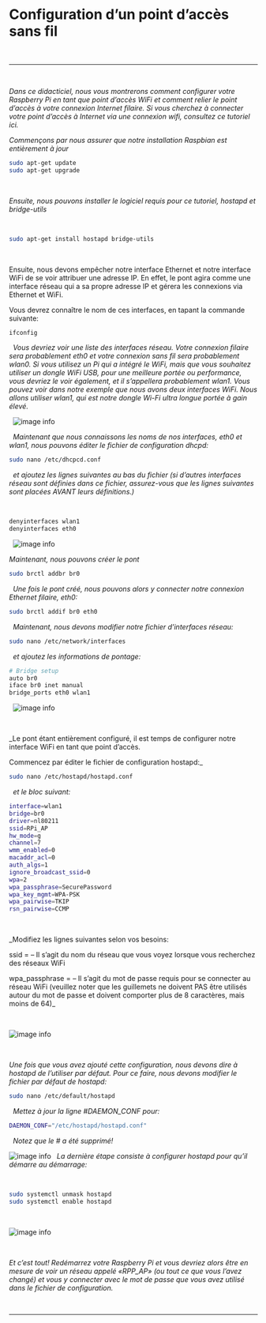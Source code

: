 # Configuration d’un point d’accès sans fil

&nbsp;
***
&nbsp;

_Dans ce didacticiel, nous vous montrerons comment configurer votre Raspberry Pi en tant que point d’accès WiFi et comment relier le point d’accès à votre connexion Internet filaire. Si vous cherchez à connecter votre point d’accès à Internet via une connexion wifi, consultez ce tutoriel ici._
&nbsp;


_Commençons par nous assurer que notre installation Raspbian est entièrement à jour_

```bash
sudo apt-get update
sudo apt-get upgrade
```

&nbsp;

_Ensuite, nous pouvons installer le logiciel requis pour ce tutoriel, hostapd et bridge-utils_

&nbsp;
```bash
sudo apt-get install hostapd bridge-utils
```

&nbsp;

Ensuite, nous devons empêcher notre interface Ethernet et notre interface WiFi de se voir attribuer une adresse IP. En effet, le pont agira comme une interface réseau qui a sa propre adresse IP et gérera les connexions via Ethernet et WiFi.

Vous devrez connaître le nom de ces interfaces, en tapant la commande suivante:
&nbsp;
```bash
ifconfig
```
&nbsp;
_Vous devriez voir une liste des interfaces réseau. Votre connexion filaire sera probablement eth0 et votre connexion sans fil sera probablement wlan0. Si vous utilisez un Pi qui a intégré le WiFi, mais que vous souhaitez utiliser un dongle WiFi USB, pour une meilleure portée ou performance, vous devriez le voir également, et il s’appellera probablement wlan1. Vous pouvez voir dans notre exemple que nous avons deux interfaces WiFi. Nous allons utiliser wlan1, qui est notre dongle Wi-Fi ultra longue portée à gain élevé._




&nbsp;
![image info](./pictures/Configuration-dun-point-dacces-sans-fil-methode-du-pont.jpg)

&nbsp;
_Maintenant que nous connaissons les noms de nos interfaces, eth0 et wlan1, nous pouvons éditer le fichier de configuration dhcpd:_
&nbsp;
```bash
sudo nano /etc/dhcpcd.conf
```
&nbsp;
_et ajoutez les lignes suivantes au bas du fichier (si d’autres interfaces réseau sont définies dans ce fichier, assurez-vous que les lignes suivantes sont placées AVANT leurs définitions.)_

&nbsp;
```bash
denyinterfaces wlan1
denyinterfaces eth0
```
&nbsp;
![image info](./pictures/1592001007_864_Configuration-dun-point-dacces-sans-fil-methode-du-pont.jpg)
&nbsp;

_Maintenant, nous pouvons créer le pont_
&nbsp;
```bash
sudo brctl addbr br0
```

&nbsp;
_Une fois le pont créé, nous pouvons alors y connecter notre connexion Ethernet filaire, eth0:_
&nbsp;
```bash
sudo brctl addif br0 eth0
```
&nbsp;
_Maintenant, nous devons modifier notre fichier d’interfaces réseau:_
&nbsp;
```bash
sudo nano /etc/network/interfaces
```
&nbsp;
_et ajoutez les informations de pontage:_
&nbsp;
```bash
# Bridge setup
auto br0
iface br0 inet manual
bridge_ports eth0 wlan1
```
&nbsp;
![image info](./pictures/1592001007_376_Configuration-dun-point-dacces-sans-fil-methode-du-pont.jpg)

&nbsp;

_Le pont étant entièrement configuré, il est temps de configurer notre interface WiFi en tant que point d’accès.

Commencez par éditer le fichier de configuration hostapd:_
&nbsp;
```bash
sudo nano /etc/hostapd/hostapd.conf
```
&nbsp;
_et le bloc suivant:_
&nbsp;
```bash
interface=wlan1
bridge=br0
driver=nl80211
ssid=RPi_AP
hw_mode=g
channel=7
wmm_enabled=0
macaddr_acl=0
auth_algs=1
ignore_broadcast_ssid=0
wpa=2
wpa_passphrase=SecurePassword
wpa_key_mgmt=WPA-PSK
wpa_pairwise=TKIP
rsn_pairwise=CCMP
```




&nbsp;

_Modifiez les lignes suivantes selon vos besoins:

ssid = – Il s’agit du nom du réseau que vous voyez lorsque vous recherchez des réseaux WiFi

wpa_passphrase = – Il s’agit du mot de passe requis pour se connecter au réseau WiFi (veuillez noter que les guillemets ne doivent PAS être utilisés autour du mot de passe et doivent comporter plus de 8 caractères, mais moins de 64)_



&nbsp;

 ![image info](./pictures/1592001007_735_Configuration-dun-point-dacces-sans-fil-methode-du-pont.jpg)
 

&nbsp;

_Une fois que vous avez ajouté cette configuration, nous devons dire à hostapd de l’utiliser par défaut. Pour ce faire, nous devons modifier le fichier par défaut de hostapd:_
&nbsp;
```bash
sudo nano /etc/default/hostapd
```
&nbsp;
_Mettez à jour la ligne #DAEMON_CONF pour:_
&nbsp;
```bash
DAEMON_CONF="/etc/hostapd/hostapd.conf"
```
&nbsp;
_Notez que le # a été supprimé!_
&nbsp;


 ![image info](./pictures/1592001008_590_Configuration-dun-point-dacces-sans-fil-methode-du-pont.jpg)
&nbsp;
_La dernière étape consiste à configurer hostapd pour qu’il démarre au démarrage:_

&nbsp;
```bash
sudo systemctl unmask hostapd
sudo systemctl enable hostapd
```
&nbsp;

 ![image info](./pictures/1592001008_801_Configuration-dun-point-dacces-sans-fil-methode-du-pont.jpg)

&nbsp;

_Et c’est tout! Redémarrez votre Raspberry Pi et vous devriez alors être en mesure de voir un réseau appelé «RPP_AP» (ou tout ce que vous l’avez changé) et vous y connecter avec le mot de passe que vous avez utilisé dans le fichier de configuration._



&nbsp;
***
&nbsp;


